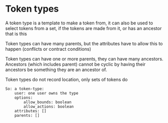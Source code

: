 # Token types

A token type is a template to make a token from, it can also be used to select tokens from a set, if the tokens are made from it, or has an ancestor that is this

Token types can have many parents, but the attributes have to allow this to happen (conflicts or contract conditions)

Token types can have one or more parents, they can have many ancestors.
Ancestors (which includes parent) cannot be cyclic by having their ancestors be something they are an ancestor of.

Token types do not record location, only sets of tokens do

    So: a token-type:
        user: one user owns the type
        options:
            allow_bounds: boolean
            allow_actions: boolean
        attributes: []
        parents: []